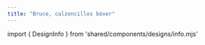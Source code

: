 ```yaml
---
title: "Bruce, calzoncillos bóxer"
---
```


import { DesignInfo } from 'shared/components/designs/info.mjs'

<DesignInfo design='bruce' docs />

